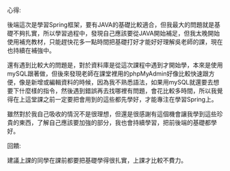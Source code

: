 心得:

後端這次是學習Spring框架，要有JAVA的基礎比較適合，但我最大的問題就是基礎不夠扎實，所以學習過程中，發現自己應該要從JAVA開始補足，但我太晚開始使用補充教材，只能趕快花多一點時間把基礎打好才能好好理解吳老師的課，現在也持續在補強中。

還有遇到比較大的問題是，對於資料庫是從這次課程中遇到才開始學，本來是使用mySQL跟著做，但後來發現老師在課堂裡用的phpMyAdmin好像比較快速跟方便，像是新增或編輯資料的時候，因為我不熟悉語法，如果用mySQL就還要去想要下什麼樣的指令，然後遇到錯誤再去找哪裡有問題，會花比較多時間，所以我覺得在上這堂課之前一定要把會用到的這些都先學好，才能專注在學習Spring上。

雖然對於我自己吸收的情況不是很理想，但還是很感謝有這個機會讓我學到這些珍貴的東西，了解自己應該要加強的部分，我也會持續學習，把前後端的基礎都學好。

回饋:

建議上課的同學在課前都要把基礎學得很扎實，上課才比較不費力。
